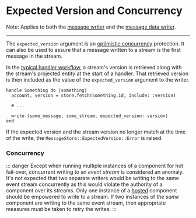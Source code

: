 # Expected Version and Concurrency

<div class="note custom-block">
  <p>
    Note: Applies to both the <a href="./message-writer.html">message writer</a> and the <a href="./message-data-writer.html">message data writer</a>.
  </p>
</div>

- - -

The `expected_version` argument is an [optimistic concurrency](https://en.wikipedia.org/wiki/Optimistic_concurrency_control) protection. It can also be used to assure that a message written to a stream is the first message in the stream.

In the [typical handler workflow](../handlers.html#typical-handler-workflow), a stream's version is retrieved along with the stream's projected entity at the start of a handler. That retrieved version is then included as the value of the `expected_version` argument to the writer.

``` ruby{2,6}
handle Something do |something|
  account, version = store.fetch(something.id, include: :version)

  # ...

  write.(some_message, some_stream, expected_version: version)
end
```

If the expected version and the stream version no longer match at the time of the write, the `MessageStore::ExpectedVersion::Error` is raised.

### Concurrency

::: danger
Except when running multiple instances of a component for hot fail-over, concurrent writing to an _event stream_ is considered an anomaly. It's not expected that two separate writers would be writing to the same event stream concurrently as this would violate the authority of a component over its streams. Only one instance of a [hosted](/user-guide/component-host.md) component should be empowered to write to a stream. If two instances of _the same_ component are writing to the same event stream, then appropriate measures must be taken to retry the writes.
:::
